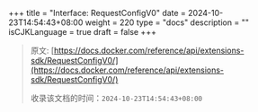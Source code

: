 +++
title = "Interface: RequestConfigV0"
date = 2024-10-23T14:54:43+08:00
weight = 220
type = "docs"
description = ""
isCJKLanguage = true
draft = false
+++

> 原文: [https://docs.docker.com/reference/api/extensions-sdk/RequestConfigV0/](https://docs.docker.com/reference/api/extensions-sdk/RequestConfigV0/)
>
> 收录该文档的时间：`2024-10-23T14:54:43+08:00`
